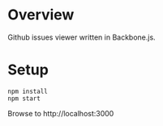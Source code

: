 # Overview

Github issues viewer written in Backbone.js.

# Setup

```
npm install
npm start
```

Browse to http://localhost:3000